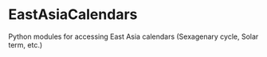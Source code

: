 # EastAsiaCalendars
Python modules for accessing East Asia calendars (Sexagenary cycle, Solar term, etc.)
